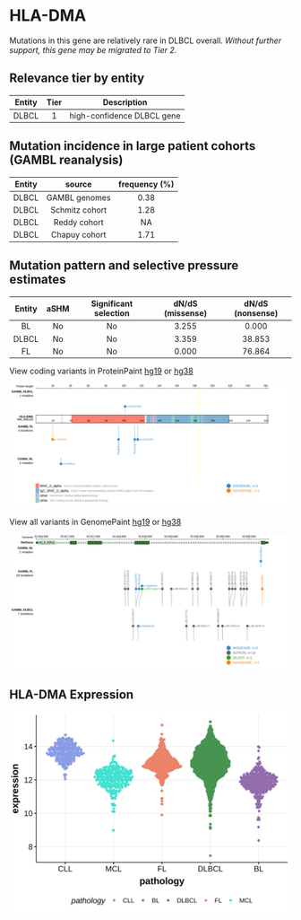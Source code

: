 # HLA-DMA

Mutations in this gene are relatively rare in DLBCL overall. *Without further support, this gene may be migrated to Tier 2.* 

## Relevance tier by entity

|Entity|Tier|Description               |
|:------:|:----:|--------------------------|
|DLBCL |1   |high-confidence DLBCL gene|

## Mutation incidence in large patient cohorts (GAMBL reanalysis)

|Entity|source        |frequency (%)|
|:------:|:--------------:|:-------------:|
|DLBCL |GAMBL genomes |0.38         |
|DLBCL |Schmitz cohort|1.28         |
|DLBCL |Reddy cohort  |  NA         |
|DLBCL |Chapuy cohort |1.71         |

## Mutation pattern and selective pressure estimates

|Entity|aSHM|Significant selection|dN/dS (missense)|dN/dS (nonsense)|
|:------:|:----:|:---------------------:|:----------------:|:----------------:|
|BL    |No  |No                   |3.255           | 0.000          |
|DLBCL |No  |No                   |3.359           |38.853          |
|FL    |No  |No                   |0.000           |76.864          |



View coding variants in ProteinPaint [hg19](https://morinlab.github.io/LLMPP/GAMBL/HLA-DMA_protein.html)  or [hg38](https://morinlab.github.io/LLMPP/GAMBL/HLA-DMA_protein_hg38.html)

![image](images/proteinpaint/HLA-DMA_NM_006120.svg)

View all variants in GenomePaint [hg19](https://morinlab.github.io/LLMPP/GAMBL/HLA-DMA.html)  or [hg38](https://morinlab.github.io/LLMPP/GAMBL/HLA-DMA_hg38.html)

![image](images/proteinpaint/HLA-DMA.svg)
## HLA-DMA Expression
![image](images/gene_expression/HLA-DMA_by_pathology.svg)
